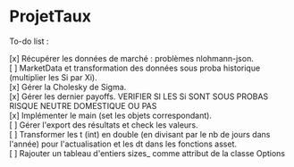 # ProjetTaux

To-do list :

[x] Récupérer les données de marché : problèmes nlohmann-json.  
[ ] MarketData et transformation des données sous proba historique (multiplier les Si par Xi).  
[x] Gérer la Cholesky de Sigma.  
[x] Gérer les dernier payoffs. VERIFIER SI LES Si SONT SOUS PROBAS RISQUE NEUTRE DOMESTIQUE OU PAS   
[x] Implémenter le main (set les objets correspondant).  
[ ] Gérer l'export des résultats et check les valeurs.    
[ ] Transformer les t (int) en double (en divisant par le nb de jours dans l'année) pour l'actualisation et les dt dans les fonctions asset.  
[ ] Rajouter un tableau d'entiers sizes_ comme attribut de la classe Options
